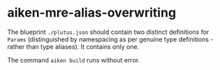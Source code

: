 # aiken-mre-alias-overwriting

The blueprint `./plutus.json` should contain two distinct definitions for `Params` (distinguished by namespacing as per genuine type definitions - rather than type aliases). 
It contains only one.

The command `aiken build` runs without error. 

